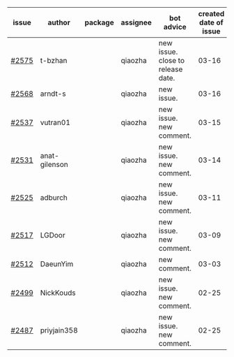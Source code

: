 | issue | author | package | assignee | bot advice | created date of issue | target release date | date from target |
| ------ | ------ | ------ | ------ | ------ | ------ | ------ | :-----: |
| [#2575](https://github.com/Azure/sdk-release-request/issues/2575) | t-bzhan |  | qiaozha | new issue. close to release date.  | 03-16 | 03-18 | 0 |
| [#2568](https://github.com/Azure/sdk-release-request/issues/2568) | arndt-s |  | qiaozha | new issue. | 03-16 | 03-30 |  |
| [#2537](https://github.com/Azure/sdk-release-request/issues/2537) | vutran01 |  | qiaozha | new issue. new comment. | 03-15 | 03-29 |  |
| [#2531](https://github.com/Azure/sdk-release-request/issues/2531) | anat-gilenson |  | qiaozha | new issue. new comment. | 03-14 | 03-28 |  |
| [#2525](https://github.com/Azure/sdk-release-request/issues/2525) | adburch |  | qiaozha | new issue. new comment. | 03-11 | 03-21 |  |
| [#2517](https://github.com/Azure/sdk-release-request/issues/2517) | LGDoor |  | qiaozha | new issue. new comment. | 03-09 | 03-14 |  |
| [#2512](https://github.com/Azure/sdk-release-request/issues/2512) | DaeunYim |  | qiaozha | new comment. | 03-03 | 03-07 |  |
| [#2499](https://github.com/Azure/sdk-release-request/issues/2499) | NickKouds |  | qiaozha | new issue. new comment. | 02-25 | 03-02 |  |
| [#2487](https://github.com/Azure/sdk-release-request/issues/2487) | priyjain358 |  | qiaozha | new issue. new comment. | 02-25 | 03-14 |  |
